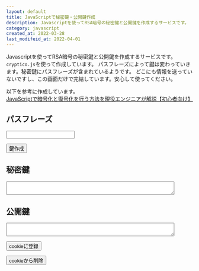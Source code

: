 ```yaml
---
layout: default
title: JavaScriptで秘密鍵・公開鍵作成
description: Javascriptを使ってRSA暗号の秘密鍵と公開鍵を作成するサービスです。
category: javascript
created_at: 2022-03-28
last_modifeid_at: 2022-04-01
---
```

<script src="https://cdn.jsdelivr.net/gh/mtaketani113/cryptico@1.0.1/cryptico.min.js"></script> 

<script type="text/JavaScript">
  
  $(function(){

    $("#rsaCreate").click(() => {
      // 秘密鍵を作成
      let passPhrase = $("#passPhrase").val();
      let privateKey = cryptico.generateRSAKey(passPhrase, 1024);

      $("#privateKey").text(JSON.stringify(privateKey));
      
      // 公開鍵を作成
      var publicKey = cryptico.publicKeyString(privateKey);

      $("#publicKey").text(publicKey);
    });

    $("#registCookie").click(() => {
      if(confirm("cookieに秘密鍵と公開鍵を登録します。よいですか？")){
        let m = 60*60*24*30;
        document.cookie = "_publickKey=" + $("#publicKey").text()
                            + "; path=/it/javascript/;max-age=" + m;
        document.cookie = "_privateKey=" + $("#privateKey").text()
                            + "; path=/it/javascript/;max-age=" + m;
      }
    });

    $("#deleteCookie").click(() => {
      if(confirm("cookieから削除します。よいですか？")){
        document.cookie = "_publickKey=;max-age=0";
        document.cookie = "_privateKey=;max-age=0";
      }
    });    
  });

</script>

Javascriptを使ってRSA暗号の秘密鍵と公開鍵を作成するサービスです。
`cryptico.js`を使って作成しています。
パスフレーズによって鍵は変わっていきます。秘密鍵にパスフレーズが含まれているようです。
どこにも情報を送っていないですし、この画面だけで完結しています。安心して使ってください。

以下を参考に作成しています。  
[JavaScriptで暗号化と復号化を行う方法を現役エンジニアが解説【初心者向け】](https://techacademy.jp/magazine/21244)

## パスフレーズ

<input type="text" id="passPhrase"/>

<button id="rsaCreate">鍵作成</button>

## 秘密鍵

<textarea readonly id="privateKey" style="width: 90%;"></textarea>

## 公開鍵

<textarea readonly id="publicKey" style="width: 90%;"></textarea>

<button id="registCookie">cookieに登録</button>

<button id="deleteCookie">cookieから削除</button>